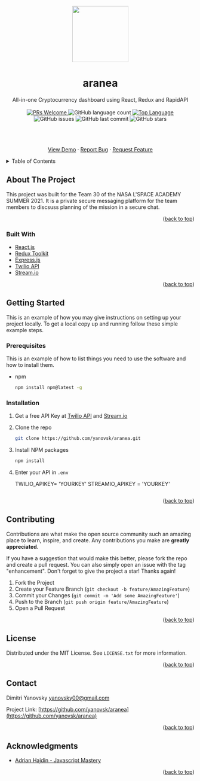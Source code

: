 <p align="center">
    <img width="150" src="./client/public/src/assets/aranea-logo.png">
</p>

<h1 align="center">aranea</h1>

<div align="center">All-in-one Cryptocurrency dashboard using React, Redux and RapidAPI</br></br>

<a href="https://github.com/yanovsk/aranea/pulls">
    <img src="https://img.shields.io/badge/PRs-welcome-green.svg" alt="PRs Welcome" />
</a>
<img alt="GitHub language count" src="https://img.shields.io/github/languages/count/yanovsk/aranea">
<a href="https://www.javascript.com/">
    <img src="https://img.shields.io/github/languages/top/yanovsk/aranea" alt="Top Language" />
</a>
<img alt="GitHub issues" src="https://img.shields.io/github/issues/yanovsk/aranea">
<img alt="GitHub last commit" src="https://img.shields.io/github/last-commit/yanovsk/aranea">
<img alt="GitHub stars" src="https://img.shields.io/github/stars/yanovsk/aranea?style=social">
<br />
<br />


<br />
<p align="center">
    <br />
    <a href="">View Demo</a>
    ·
    <a href="https://github.com/yanovsk/aranea/issues">Report Bug</a>
    ·
    <a href="https://github.com/yanovsk/aranea/issues">Request Feature</a>
  </p>
</div>

<!-- TABLE OF CONTENTS -->
<details>
  <summary>Table of Contents</summary>
  <ol>
    <li>
      <a href="#about-the-project">About The Project</a>
      <ul>
        <li><a href="#built-with">Built With</a></li>
      </ul>
    </li>
    <li>
      <a href="#getting-started">Getting Started</a>
      <ul>
        <li><a href="#prerequisites">Prerequisites</a></li>
        <li><a href="#installation">Installation</a></li>
      </ul>
    </li>
    <li><a href="#contributing">Contributing</a></li>
    <li><a href="#license">License</a></li>
    <li><a href="#contact">Contact</a></li>
    <li><a href="#acknowledgments">Acknowledgments</a></li>
  </ol>
</details>



<!-- ABOUT THE PROJECT -->
## About The Project

This project was built for the Team 30 of the NASA L'SPACE ACADEMY SUMMER 2021. It is a private secure messaging platform for the team members to discsuss planning of the mission in a secure chat.
<p align="right">(<a href="#top">back to top</a>)</p>



### Built With

* [React.js](https://reactjs.org/)
* [Redux Toolkit](https://redux.js.org/)
* [Express.js](https://rapidapi.com/)
* [Twilio API](https://www.twilio.com/docs/usage/api)
* [Stream.io](https://getstream.io/)

<p align="right">(<a href="#top">back to top</a>)</p>



<!-- GETTING STARTED -->
## Getting Started

This is an example of how you may give instructions on setting up your project locally.
To get a local copy up and running follow these simple example steps.

### Prerequisites

This is an example of how to list things you need to use the software and how to install them.
* npm
  ```sh
  npm install npm@latest -g
  ```

### Installation

1. Get a free API Key at [Twilio API](https://www.twilio.com/docs/usage/api) and  [Stream.io](https://getstream.io/)
2. Clone the repo
   ```sh
   git clone https://github.com/yanovsk/aranea.git
   ```
3. Install NPM packages
   ```sh
   npm install
   ```
4. Enter your API in `.env`
    
    TWILIO_APIKEY= 'YOURKEY'
    STREAMIO_APIKEY = 'YOURKEY'

    ```

<p align="right">(<a href="#top">back to top</a>)</p>


<!-- CONTRIBUTING -->
## Contributing

Contributions are what make the open source community such an amazing place to learn, inspire, and create. Any contributions you make are **greatly appreciated**.

If you have a suggestion that would make this better, please fork the repo and create a pull request. You can also simply open an issue with the tag "enhancement".
Don't forget to give the project a star! Thanks again!

1. Fork the Project
2. Create your Feature Branch (`git checkout -b feature/AmazingFeature`)
3. Commit your Changes (`git commit -m 'Add some AmazingFeature'`)
4. Push to the Branch (`git push origin feature/AmazingFeature`)
5. Open a Pull Request

<p align="right">(<a href="#top">back to top</a>)</p>



<!-- LICENSE -->
## License

Distributed under the MIT License. See `LICENSE.txt` for more information.

<p align="right">(<a href="#top">back to top</a>)</p>



<!-- CONTACT -->
## Contact

Dimitri Yanovsky  yanovsky00@gmail.com

Project Link: [https://github.com/yanovsk/aranea](https://github.com/yanovsk/aranea)

<p align="right">(<a href="#top">back to top</a>)</p>



<!-- ACKNOWLEDGMENTS -->
## Acknowledgments

* [Adrian Hajdin - Javascript Mastery](https://github.com/adrianhajdin)

<p align="right">(<a href="#top">back to top</a>)</p>



<!-- MARKDOWN LINKS & IMAGES -->
<!-- https://www.markdownguide.org/basic-syntax/#reference-style-links -->
[contributors-shield]: https://img.shields.io/github/contributors/github_username/repo_name.svg?style=for-the-badge
[contributors-url]: https://github.com/github_username/repo_name/graphs/contributors
[forks-shield]: https://img.shields.io/github/forks/github_username/repo_name.svg?style=for-the-badge
[forks-url]: https://github.com/github_username/repo_name/network/members
[stars-shield]: https://img.shields.io/github/stars/github_username/repo_name.svg?style=for-the-badge
[stars-url]: https://github.com/github_username/repo_name/stargazers
[issues-shield]: https://img.shields.io/github/issues/github_username/repo_name.svg?style=for-the-badge
[issues-url]: https://github.com/github_username/repo_name/issues
[license-shield]: https://img.shields.io/github/license/github_username/repo_name.svg?style=for-the-badge
[license-url]: https://github.com/github_username/repo_name/blob/master/LICENSE.txt
[linkedin-shield]: https://img.shields.io/badge/-LinkedIn-black.svg?style=for-the-badge&logo=linkedin&colorB=555
[linkedin-url]: https://linkedin.com/in/linkedin_username
[product-screenshot]: images/screenshot.png
